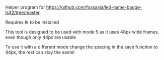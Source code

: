 Helper program for https://github.com/fossasia/led-name-badge-ls32/tree/master

Requires tk to be installed

This tool is designed to be used with mode 5 as it uses 48px wide frames, even though only 44px are usable

To use it with a different mode change the spacing in the save function to 44px, the rest can stay the same!
